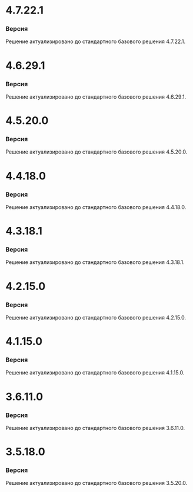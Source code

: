 # 4.7.22.1

### Версия

Решение актуализировано до стандартного базового решения 4.7.22.1.

# 4.6.29.1

### Версия

Решение актуализировано до стандартного базового решения 4.6.29.1.

# 4.5.20.0

### Версия

Решение актуализировано до стандартного базового решения 4.5.20.0.

# 4.4.18.0

### Версия

Решение актуализировано до стандартного базового решения 4.4.18.0.

# 4.3.18.1

### Версия

Решение актуализировано до стандартного базового решения 4.3.18.1.

# 4.2.15.0

### Версия

Решение актуализировано до стандартного базового решения 4.2.15.0.

# 4.1.15.0

### Версия

Решение актуализировано до стандартного базового решения 4.1.15.0.

# 3.6.11.0

### Версия

Решение актуализировано до стандартного базового решения 3.6.11.0.

# 3.5.18.0

### Версия

Решение актуализировано до стандартного базового решения 3.5.20.0.